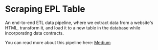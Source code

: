
# Scraping EPL Table

An end-to-end ETL data pipeline, where we extract data from a website's HTML, transform it, and load it to a new table in the database while incorporating data contracts.

You can read more about this pipeline here: [Medium](https://medium.com/@shimanges/building-a-data-pipeline-with-apache-airflow-and-docker-using-data-contracts-6bd046362cc7)


